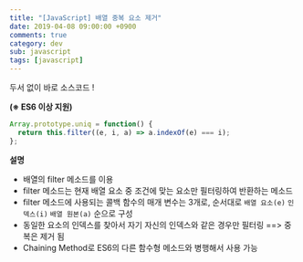 ```yaml
---
title: "[JavaScript] 배열 중복 요소 제거"
date: 2019-04-08 09:00:00 +0900
comments: true
category: dev
sub: javascript
tags: [javascript]
---
```


두서 없이 바로 소스코드 !

**(※ ES6 이상 지원)**

```js
Array.prototype.uniq = function() {
  return this.filter((e, i, a) => a.indexOf(e) === i);
};
```

**설명**
- 배열의 filter 메소드를 이용
- filter 메소드는 현재 배열 요소 중 조건에 맞는 요소만 필터링하여 반환하는 메소드
- filter 메소드에 사용되는 콜백 함수의 매개 변수는 3개로, 순서대로 `배열 요소(e)` `인덱스(i)` `배열 원본(a)` 순으로 구성
- 동일한 요소의 인덱스를 찾아서 자기 자신의 인덱스와 같은 경우만 필터링 ==> 중복은 제거 됨
- Chaining Method로 ES6의 다른 함수형 메소드와 병행해서 사용 가능
